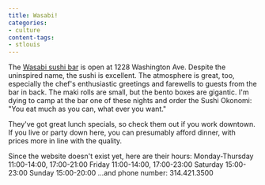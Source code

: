 ```yaml
---
title: Wasabi!
categories:
- culture
content-tags:
- stlouis
---
```


The [Wasabi sushi bar][1] is open at 1228 Washington Ave. Despite the uninspired name, the sushi is excellent.  The atmosphere is great, too, especially the chef's enthusiastic greetings and farewells to guests from the bar in back.  The maki rolls are small, but the bento boxes are gigantic.  I'm dying to camp at the bar one of these nights and order the Sushi Okonomi: "You eat much as you can, what ever you want."

   [1]: http://www.wasabistl.com/

They've got great lunch specials, so check them out if you work downtown.  If you live or party down here, you can presumably afford dinner, with prices more in line with the quality.

Since the website doesn't exist yet, here are their hours:
	Monday-Thursday 11:00-14:00, 17:00-21:00
	Friday 11:00-14:00, 17:00-23:00
	Saturday 15:00-23:00
	Sunday 15:00-20:00
...and phone number: 314.421.3500
